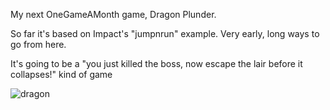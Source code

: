 My next OneGameAMonth game, Dragon Plunder.
  
So far it's based on Impact's "jumpnrun" example. Very early, long ways to go from here.  
  
It's going to be a "you just killed the boss, now escape the lair before it collapses!" kind of game
  
![dragon](https://raw.github.com/city41/dragonPlunder/master/sketches/deadDragonScaled.png)


